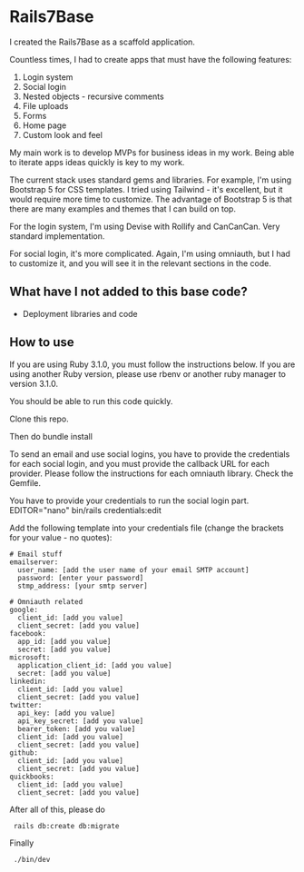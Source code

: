 # Rails7Base

I created the Rails7Base as a scaffold application.

Countless times, I had to create apps that must have the following features:

1. Login system
2. Social login
3. Nested objects - recursive comments
4. File uploads
5. Forms
6. Home page
7. Custom look and feel

My main work is to develop MVPs for business ideas in my work. Being able to iterate apps ideas quickly is key to my work.

The current stack uses standard gems and libraries. For example, I'm using Bootstrap 5 for CSS templates. I tried using Tailwind - it's excellent, but it would require more time to customize. The advantage of Bootstrap 5 is that there are many examples and themes that I can build on top.

For the login system, I'm using Devise with Rollify and CanCanCan. Very standard implementation.

For social login, it's more complicated. Again, I'm using omniauth, but I had to customize it, and you will see it in the relevant sections in the code.

## What have I not added to this base code?

- Deployment libraries and code

## How to use

If you are using Ruby 3.1.0, you must follow the instructions below. If you are using another Ruby version, please use rbenv or another ruby manager to version 3.1.0.

You should be able to run this code quickly.

Clone this repo.

Then do
    bundle install

To send an email and use social logins, you have to provide the credentials for each social login, and you must provide the callback URL for each provider. Please follow the instructions for each omniauth library. Check the Gemfile.

You have to provide your credentials to run the social login part.
    EDITOR="nano" bin/rails credentials:edit

Add the following template into your credentials file (change the brackets for your value - no quotes):

    # Email stuff
    emailserver:
      user_name: [add the user name of your email SMTP account]
      password: [enter your password]
      stmp_address: [your smtp server]

    # Omniauth related
    google:
      client_id: [add you value]
      client_secret: [add you value]
    facebook:
      app_id: [add you value]
      secret: [add you value]
    microsoft:
      application_client_id: [add you value]
      secret: [add you value]
    linkedin:
      client_id: [add you value]
      client_secret: [add you value]
    twitter:
      api_key: [add you value]
      api_key_secret: [add you value]
      bearer_token: [add you value]
      client_id: [add you value]
      client_secret: [add you value]
    github:
      client_id: [add you value]
      client_secret: [add you value]
    quickbooks:
      client_id: [add you value]
      client_secret: [add you value]


After all of this, please do

     rails db:create db:migrate

Finally

     ./bin/dev



